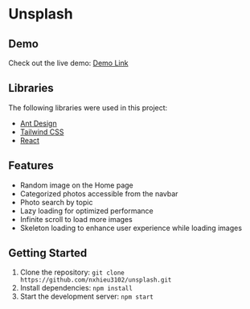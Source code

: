 # Unsplash

## Demo

Check out the live demo: [Demo Link](https://unsplash-amiv1ovlx-nxhieu3102.vercel.app/)

## Libraries

The following libraries were used in this project:

- [Ant Design](https://ant.design/)
- [Tailwind CSS](https://tailwindcss.com/)
- [React](https://reactjs.org/)

## Features

- Random image on the Home page
- Categorized photos accessible from the navbar
- Photo search by topic
- Lazy loading for optimized performance
- Infinite scroll to load more images
- Skeleton loading to enhance user experience while loading images

## Getting Started

1. Clone the repository: `git clone https://github.com/nxhieu3102/unsplash.git`
2. Install dependencies: `npm install`
3. Start the development server: `npm start`
